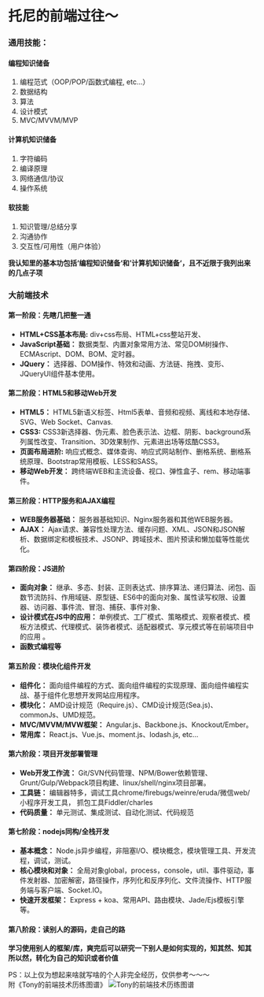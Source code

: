 # 托尼的前端过往～
### 通用技能：

#### 编程知识储备
1. 编程范式（OOP/POP/函数式编程, etc...）
2. 数据结构
3. 算法
4. 设计模式
5. MVC/MVVM/MVP

#### 计算机知识储备
1. 字符编码
2. 编译原理
3. 网络通信/协议
4. 操作系统

#### 软技能
1. 知识管理/总结分享
2. 沟通协作
3. 交互性/可用性（用户体验）

**我认知里的基本功包括‘编程知识储备‘和’计算机知识储备‘，且不近限于我列出来的几点子项**

### 大前端技术

#### 第一阶段：先瞎几把整一通

* **HTML+CSS基本布局:**
div+css布局、HTML+css整站开发、
* **JavaScript基础：**
数据类型、内置对象常用方法、常见DOM树操作、ECMAscript、DOM、BOM、定时器。
* **JQuery：**
选择器、DOM操作、特效和动画、方法链、拖拽、变形、JQueryUI组件基本使用。

#### 第二阶段：HTML5和移动Web开发
* **HTML5：**
HTML5新语义标签、Html5表单、音频和视频、离线和本地存储、SVG、Web Socket、Canvas.
* **CSS3:**
CSS3新选择器、伪元素、脸色表示法、边框、阴影、background系列属性改变、Transition、3D效果制作、元素进出场等炫酷CSS3。
* **页面布局进阶:**
响应式概念、媒体查询、响应式网站制作、删格系统、删格系统原理、Bootstrap常用模板、LESS和SASS。
* **移动Web开发：**
跨终端WEB和主流设备、视口、弹性盒子、rem、移动端事件。

#### 第三阶段：HTTP服务和AJAX编程
* **WEB服务器基础：**
服务器基础知识、Nginx服务器和其他WEB服务器。
* **AJAX：**
Ajax请求、兼容性处理方法、缓存问题、XML、JSON和JSON解析、数据绑定和模板技术、JSONP、跨域技术、图片预读和懒加载等性能优化。

#### 第四阶段：JS进阶
* **面向对象：**
继承、多态、封装、正则表达式、排序算法、递归算法、闭包、函数节流防抖、作用域链、原型链、ES6中的面向对象、属性读写权限、设置器、访问器、事件流、冒泡、捕获、事件对象、
* **设计模式在JS中的应用：**
单例模式、工厂模式、策略模式、观察者模式、模板方法模式、代理模式、装饰者模式、适配器模式、享元模式等在前端项目中的应用 。
* **函数式编程等**

#### 第五阶段：模块化组件开发
* **组件化：**
面向组件编程的方式、面向组件编程的实现原理、面向组件编程实战、基于组件化思想开发网站应用程序。
* **模块化：**
AMD设计规范（Require.js）、CMD设计规范(Sea.js)、commonJs、UMD规范。
* **MVC/MVVM/MVW框架：**
Angular.js、Backbone.js、Knockout/Ember。
* **常用库：**
React.js、Vue.js、moment.js、lodash.js, etc...

#### 第六阶段：项目开发部署管理
* **Web开发工作流：**
Git/SVN代码管理、NPM/Bower依赖管理、Grunt/Gulp/Webpack项目构建、linux/shell/nginx项目部署。
* **工具链：**
编辑器特多，调试工具chrome/firebugs/weinre/eruda/微信web/小程序开发工具， 抓包工具Fiddler/charles
* **代码质量：**
单元测试、集成测试、自动化测试、代码规范

#### 第七阶段：nodejs同构/全栈开发
* **基本概念：**
Node.js异步编程，非阻塞I/O、模块概念，模块管理工具、开发流程，调试，测试。
* **核心模块和对象：**
全局对象global，process，console，util、事件驱动，事件发射器、加密解密，路径操作，序列化和反序列化、文件流操作、HTTP服务端与客户端、Socket.IO。
* **快速开发框架：**
Express + koa、常用API、路由模块、Jade/Ejs模板引擎等。

#### 第八阶段：读别人的源码，走自己的路
**学习使用别人的框架/库，爽完后可以研究一下别人是如何实现的，知其然、知其所以然，转化为自己的知识或者价值**


PS：以上仅为想起来啥就写啥的个人非完全经历，仅供参考～～～<br/> 附《Tony的前端技术历练图谱》
![Tony的前端技术历练图谱](https://cdn.freedomlove.me/upload/Tony%E7%9A%84%E5%89%8D%E7%AB%AF%E6%8A%80%E6%9C%AF%E5%8E%86%E7%BB%83.jpg)
